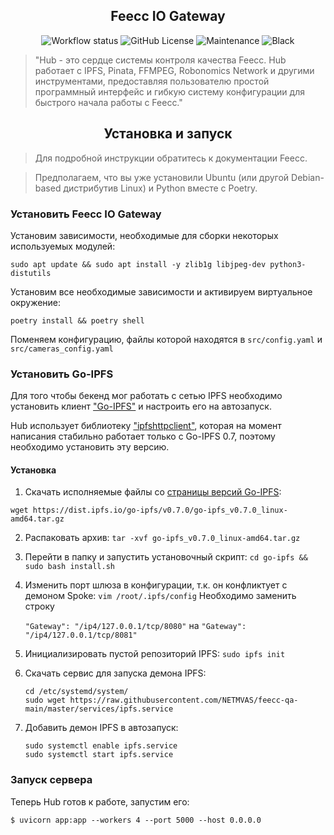 <h2 align="center">Feecc IO Gateway</h2>

<p align="center">
    <img alt="Workflow status" src="https://img.shields.io/github/workflow/status/NETMVAS/feecc-agent-morsvyaz/Python%20CI?label=CI%20checks">
    <img alt="GitHub License" src="https://img.shields.io/github/license/NETMVAS/feecc-agent-morsvyaz">
    <img alt="Maintenance" src="https://img.shields.io/maintenance/yes/2021">
    <img alt="Black" src="https://img.shields.io/badge/code%20style-black-000000.svg">
</p>

> "Hub - это сердце системы контроля качества Feecc. Hub работает с IPFS, Pinata, FFMPEG, Robonomics Network и другими инструментами, предоставляя пользователю простой программный интерфейс и гибкую систему конфигурации для быстрого начала работы с Feecc."

<h2 align="center">Установка и запуск</h2>

> Для подробной инструкции обратитесь к документации Feecc.


> Предполагаем, что вы уже установили Ubuntu (или другой Debian-based дистрибутив Linux) и Python вместе с Poetry.

### Установить Feecc IO Gateway

Установим зависимости, необходимые для сборки некоторых используемых модулей:

`sudo apt update && sudo apt install -y zlib1g libjpeg-dev python3-distutils`

Установим все необходимые зависимости и активируем виртуальное окружение:

`poetry install && poetry shell`

Поменяем конфигурацию, файлы которой находятся в `src/config.yaml` и `src/cameras_config.yaml`

### Установить Go-IPFS

Для того чтобы бекенд мог работать с сетью IPFS необходимо установить клиент ["Go-IPFS"](https://docs.ipfs.io/reference/go/api/) и 
настроить его на автозапуск.

Hub использует библиотеку ["ipfshttpclient"](https://pypi.org/project/ipfshttpclient/), которая на момент написания стабильно работает 
только с Go-IPFS 0.7, поэтому необходимо установить эту версию.

#### Установка

1. Скачать исполняемые файлы со [страницы версий Go-IPFS](https://dist.ipfs.io/go-ipfs):
   
`wget https://dist.ipfs.io/go-ipfs/v0.7.0/go-ipfs_v0.7.0_linux-amd64.tar.gz`

2. Распаковать архив: `tar -xvf go-ipfs_v0.7.0_linux-amd64.tar.gz`

3. Перейти в папку и запустить установочный скрипт: `cd go-ipfs && sudo bash install.sh`

4. Изменить порт шлюза в конфигурации, т.к. он конфликтует с демоном Spoke: `vim /root/.ipfs/config`
Необходимо заменить строку 
   
   `"Gateway": "/ip4/127.0.0.1/tcp/8080"`
   на 
   `"Gateway": "/ip4/127.0.0.1/tcp/8081"`

5. Инициализировать пустой репозиторий IPFS: 
   `sudo ipfs init`

6. Скачать сервис для запуска демона IPFS: 
   
   ```
   cd /etc/systemd/system/
   sudo wget https://raw.githubusercontent.com/NETMVAS/feecc-qa-main/master/services/ipfs.service
   ```

6. Добавить демон IPFS в автозапуск: 
   ```
   sudo systemctl enable ipfs.service
   sudo systemctl start ipfs.service
   ```

### Запуск сервера

Теперь Hub готов к работе, запустим его:

`$ uvicorn app:app --workers 4 --port 5000 --host 0.0.0.0`
